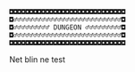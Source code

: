 ﻿```
◘◘◘◘◘◘◘◘◘◘◘◘◘◘◘◘◘◘◘◘◘◘◘◘◘◘◘◘◘
◘♂♂♂♂♂♂♂♂♂♂♂♂♂♂♂♂♂♂♂♂♂♂♂♂♂♂♂◘
◘♂♂♂♂♂♂♂♂♂ DUNGEON ♂♂♂♂♂♂♂♂♂◘
◘♂♂♂♂♂♂♂♂♂♂♂♂♂♂♂♂♂♂♂♂♂♂♂♂♂♂♂◘
◘◘◘◘◘◘◘◘◘◘◘◘◘◘◘◘◘◘◘◘◘◘◘◘◘◘◘◘◘
```

Net blin ne test